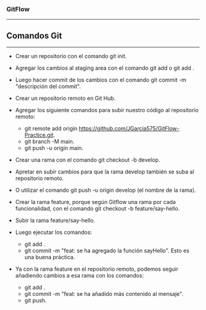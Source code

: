 ### GitFlow
-----------------------
## Comandos Git
-------------------
* Crear un repositorio con el comando git init.
* Agregar los cambios al staging area con el comando git add o git add . 
* Luego hacer commit de los cambios con el comando git commit -m "descripción del commit".
* Crear un repositorio remoto en Git Hub.
* Agregar los siguiente comandos para subir nuestro código al repositorio remoto:
    - git remote add origin https://github.com/JGarcia575/GitFlow-Practice.git.
    - git branch -M main.
    - git push -u origin main.
* Crear una rama con el comando git checkout -b develop.
* Apretar en subir cambios para que la rama develop también se suba al repositorio remoto. 
* O utilizar el comando git push -u origin develop (el nombre de la rama).
* Crear la rama feature, porque según Gitflow una rama por cada funcionalidad, con el comando
git checkout -b  feature/say-hello.
* Subir la rama feature/say-hello.
* Luego ejecutar los comandos: 
    - git add .
    - git commit -m "feat: se ha agregado la función  sayHello". Esto es una buena práctica.  

* Ya con la rama feature en el repositorio remoto, podemos seguir añadiendo cambios a esa rama con los comandos:
    - git add .
    - git commit -m "feat: se ha añadido más contenido al mensaje".
    - git push.
